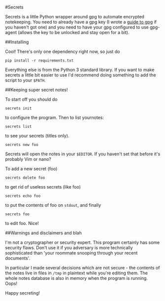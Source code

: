 #Secrets

Secrets is a little Python wrapper around gpg to automate encrypted
notekeeping. You need to already have a gpg key (I wrote a [guide to
gpg](https://github.com/aliceriot/gpg_workshop/blob/master/gpg.markdown)
if you haven't got one) and you need to have your gpg configured to use
gpg-agent (allows the key to be unlocked and stay open for a bit).

##Installing

Cool! There's only one dependency right now, so just do

```
pip install -r requirements.txt
```

Everything else is from the Python 3 standard library. If you want to make
secrets a  little bit easier to use I'd recommend doing something to
add the script to your `$PATH`.

##Keeping super secret notes!

To start off you should do 

```
secrets init
```

to configure the program. Then to list yournotes:

```
secrets list
```

to see your secrets (titles only).

```
secrets new foo
```

Secrets will open the notes in your `$EDITOR`. If you haven't set that
before it's probably Vim or nano?

To add a new secret (foo)

```
secrets delete foo
```

to get rid of useless secrets (like foo)

```
secrets echo foo
```

to put the contents of foo on `stdout`, and finally

```
secrets foo
```

to edit foo. Nice!

##Warnings and disclaimers and blah

I'm not a cryptographer or security expert. This program certainly has
some security flaws. Don't use it if you adversary is more technically
sophisticated than 'your roommate snooping through your recent documents'.

In particular I made several decisions which are not secure - the contents
of the notes live in files in `/tmp` in plaintext while you're editing
them. The whole notes database is also in memory when the program is
running. Oops!

Happy secreting!
